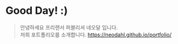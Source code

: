 # Good Day! :)
  > 안녕하세요 프리랜서 퍼블리셔 네오달 입니다.   
  저희 포트폴리오를 소개합니다. <https://neodahl.github.io/portfolio/>
  
